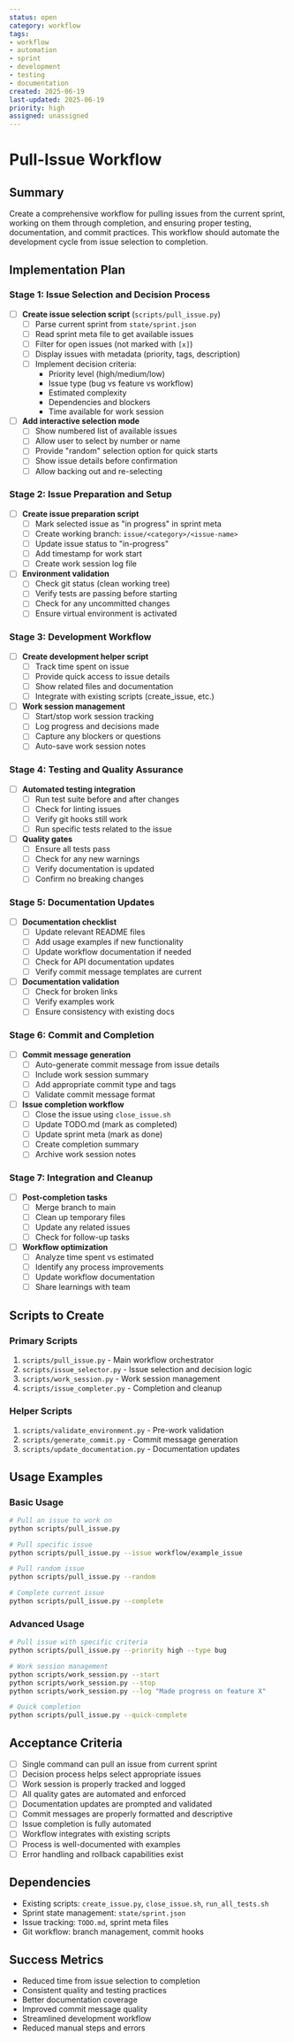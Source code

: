 ```yaml
---
status: open
category: workflow
tags:
- workflow
- automation
- sprint
- development
- testing
- documentation
created: 2025-06-19
last-updated: 2025-06-19
priority: high
assigned: unassigned
---
```


# Pull-Issue Workflow

## Summary

Create a comprehensive workflow for pulling issues from the current sprint, working on them through completion, and ensuring proper testing, documentation, and commit practices. This workflow should automate the development cycle from issue selection to completion.

## Implementation Plan

### Stage 1: Issue Selection and Decision Process
- [ ] **Create issue selection script** (`scripts/pull_issue.py`)
  - [ ] Parse current sprint from `state/sprint.json`
  - [ ] Read sprint meta file to get available issues
  - [ ] Filter for open issues (not marked with `[x]`)
  - [ ] Display issues with metadata (priority, tags, description)
  - [ ] Implement decision criteria:
    - Priority level (high/medium/low)
    - Issue type (bug vs feature vs workflow)
    - Estimated complexity
    - Dependencies and blockers
    - Time available for work session
- [ ] **Add interactive selection mode**
  - [ ] Show numbered list of available issues
  - [ ] Allow user to select by number or name
  - [ ] Provide "random" selection option for quick starts
  - [ ] Show issue details before confirmation
  - [ ] Allow backing out and re-selecting

### Stage 2: Issue Preparation and Setup
- [ ] **Create issue preparation script**
  - [ ] Mark selected issue as "in progress" in sprint meta
  - [ ] Create working branch: `issue/<category>/<issue-name>`
  - [ ] Update issue status to "in-progress"
  - [ ] Add timestamp for work start
  - [ ] Create work session log file
- [ ] **Environment validation**
  - [ ] Check git status (clean working tree)
  - [ ] Verify tests are passing before starting
  - [ ] Check for any uncommitted changes
  - [ ] Ensure virtual environment is activated

### Stage 3: Development Workflow
- [ ] **Create development helper script**
  - [ ] Track time spent on issue
  - [ ] Provide quick access to issue details
  - [ ] Show related files and documentation
  - [ ] Integrate with existing scripts (create_issue, etc.)
- [ ] **Work session management**
  - [ ] Start/stop work session tracking
  - [ ] Log progress and decisions made
  - [ ] Capture any blockers or questions
  - [ ] Auto-save work session notes

### Stage 4: Testing and Quality Assurance
- [ ] **Automated testing integration**
  - [ ] Run test suite before and after changes
  - [ ] Check for linting issues
  - [ ] Verify git hooks still work
  - [ ] Run specific tests related to the issue
- [ ] **Quality gates**
  - [ ] Ensure all tests pass
  - [ ] Check for any new warnings
  - [ ] Verify documentation is updated
  - [ ] Confirm no breaking changes

### Stage 5: Documentation Updates
- [ ] **Documentation checklist**
  - [ ] Update relevant README files
  - [ ] Add usage examples if new functionality
  - [ ] Update workflow documentation if needed
  - [ ] Check for API documentation updates
  - [ ] Verify commit message templates are current
- [ ] **Documentation validation**
  - [ ] Check for broken links
  - [ ] Verify examples work
  - [ ] Ensure consistency with existing docs

### Stage 6: Commit and Completion
- [ ] **Commit message generation**
  - [ ] Auto-generate commit message from issue details
  - [ ] Include work session summary
  - [ ] Add appropriate commit type and tags
  - [ ] Validate commit message format
- [ ] **Issue completion workflow**
  - [ ] Close the issue using `close_issue.sh`
  - [ ] Update TODO.md (mark as completed)
  - [ ] Update sprint meta (mark as done)
  - [ ] Create completion summary
  - [ ] Archive work session notes

### Stage 7: Integration and Cleanup
- [ ] **Post-completion tasks**
  - [ ] Merge branch to main
  - [ ] Clean up temporary files
  - [ ] Update any related issues
  - [ ] Check for follow-up tasks
- [ ] **Workflow optimization**
  - [ ] Analyze time spent vs estimated
  - [ ] Identify any process improvements
  - [ ] Update workflow documentation
  - [ ] Share learnings with team

## Scripts to Create

### Primary Scripts
1. `scripts/pull_issue.py` - Main workflow orchestrator
2. `scripts/issue_selector.py` - Issue selection and decision logic
3. `scripts/work_session.py` - Work session management
4. `scripts/issue_completer.py` - Completion and cleanup

### Helper Scripts
1. `scripts/validate_environment.py` - Pre-work validation
2. `scripts/generate_commit.py` - Commit message generation
3. `scripts/update_documentation.py` - Documentation updates

## Usage Examples

### Basic Usage
```bash
# Pull an issue to work on
python scripts/pull_issue.py

# Pull specific issue
python scripts/pull_issue.py --issue workflow/example_issue

# Pull random issue
python scripts/pull_issue.py --random

# Complete current issue
python scripts/pull_issue.py --complete
```

### Advanced Usage
```bash
# Pull issue with specific criteria
python scripts/pull_issue.py --priority high --type bug

# Work session management
python scripts/work_session.py --start
python scripts/work_session.py --stop
python scripts/work_session.py --log "Made progress on feature X"

# Quick completion
python scripts/pull_issue.py --quick-complete
```

## Acceptance Criteria

- [ ] Single command can pull an issue from current sprint
- [ ] Decision process helps select appropriate issues
- [ ] Work session is properly tracked and logged
- [ ] All quality gates are automated and enforced
- [ ] Documentation updates are prompted and validated
- [ ] Commit messages are properly formatted and descriptive
- [ ] Issue completion is fully automated
- [ ] Workflow integrates with existing scripts
- [ ] Process is well-documented with examples
- [ ] Error handling and rollback capabilities exist

## Dependencies

- Existing scripts: `create_issue.py`, `close_issue.sh`, `run_all_tests.sh`
- Sprint state management: `state/sprint.json`
- Issue tracking: `TODO.md`, sprint meta files
- Git workflow: branch management, commit hooks

## Success Metrics

- Reduced time from issue selection to completion
- Consistent quality and testing practices
- Better documentation coverage
- Improved commit message quality
- Streamlined development workflow
- Reduced manual steps and errors